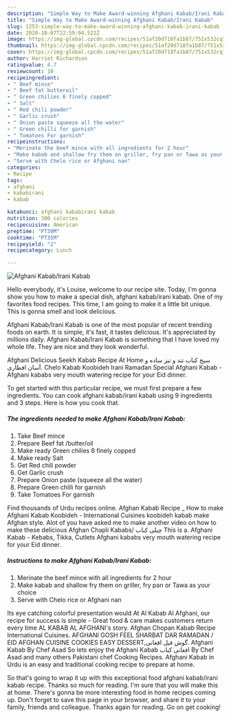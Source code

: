 ```yaml
---
description: "Simple Way to Make Award-winning Afghani Kabab/Irani Kabab"
title: "Simple Way to Make Award-winning Afghani Kabab/Irani Kabab"
slug: 1253-simple-way-to-make-award-winning-afghani-kabab-irani-kabab
date: 2020-10-07T22:59:04.522Z
image: https://img-global.cpcdn.com/recipes/51af20d718fa1b87/751x532cq70/afghani-kababirani-kabab-recipe-main-photo.jpg
thumbnail: https://img-global.cpcdn.com/recipes/51af20d718fa1b87/751x532cq70/afghani-kababirani-kabab-recipe-main-photo.jpg
cover: https://img-global.cpcdn.com/recipes/51af20d718fa1b87/751x532cq70/afghani-kababirani-kabab-recipe-main-photo.jpg
author: Harriet Richardson
ratingvalue: 4.7
reviewcount: 10
recipeingredient:
- " Beef mince"
- " Beef fat butteroil"
- " Green chilies 6 finely copped"
- " Salt"
- " Red chili powder"
- " Garlic crush"
- " Onion paste squeeze all the water"
- " Green chilli for garnish"
- " Tomatoes For garnish"
recipeinstructions:
- "Merinate the beef mince with all ingredients for 2 hour"
- "Make kabab and shallow fry them on griller, fry pan or Tawa as your choice"
- "Serve with Chelo rice or Afghani nan"
categories:
- Recipe
tags:
- afghani
- kababirani
- kabab

katakunci: afghani kababirani kabab 
nutrition: 300 calories
recipecuisine: American
preptime: "PT30M"
cooktime: "PT35M"
recipeyield: "2"
recipecategory: Lunch

---
```



![Afghani Kabab/Irani Kabab](https://img-global.cpcdn.com/recipes/51af20d718fa1b87/751x532cq70/afghani-kababirani-kabab-recipe-main-photo.jpg)

Hello everybody, it's Louise, welcome to our recipe site. Today, I'm gonna show you how to make a special dish, afghani kabab/irani kabab. One of my favorites food recipes. This time, I am going to make it a little bit unique. This is gonna smell and look delicious.

Afghani Kabab/Irani Kabab is one of the most popular of recent trending foods on earth. It is simple, it's fast, it tastes delicious. It's appreciated by millions daily. Afghani Kabab/Irani Kabab is something that I have loved my whole life. They are nice and they look wonderful.

Afghani Delicious Seekh Kabab Recipe At Home سیخ کباب تند و تیز ساده و آسان افطاری. Chelo Kabab Koobideh Irani Ramadan Special Afghani Kabab - Afghani kababs very mouth watering recipe for your Eid dinner.


To get started with this particular recipe, we must first prepare a few ingredients. You can cook afghani kabab/irani kabab using 9 ingredients and 3 steps. Here is how you cook that.

<!--inarticleads1-->

##### The ingredients needed to make Afghani Kabab/Irani Kabab:

1. Take  Beef mince
1. Prepare  Beef fat /butter/oil
1. Make ready  Green chilies 6 finely copped
1. Make ready  Salt
1. Get  Red chili powder
1. Get  Garlic crush
1. Prepare  Onion paste (squeeze all the water)
1. Prepare  Green chilli for garnish
1. Take  Tomatoes For garnish


Find thousands of Urdu recipes online. Afghan Kabab Recipe _ How to make Afghani Kabab Koobideh - International Cuisines koobideh kabab make Afghan style. Alot of you have asked me to make another video on how to make these delicious Afghan Chapli Kababs/ چبلی کباب This is a. Afghani Kabab - Kebabs, Tikka, Cutlets Afghani kababs very mouth watering recipe for your Eid dinner. 

<!--inarticleads2-->

##### Instructions to make Afghani Kabab/Irani Kabab:

1. Merinate the beef mince with all ingredients for 2 hour
1. Make kabab and shallow fry them on griller, fry pan or Tawa as your choice
1. Serve with Chelo rice or Afghani nan


Its eye catching colorful presentation would At Al Kabab Al Afghani, our recipe for success is simple - Great food &amp; care makes customers return every time AL KABAB AL AFGHANI&#39;s story. Afghan Chopan Kabab Recipe International Cuisines. AFGHANI GOSH FEEL SHARBAT DAR RAMADAN / EID AFGHAN CUISINE COOKIES EASY DESSERT,گوش فیل افغانی. Afghani Kabab By Chef Asad So lets enjoy the Afghani Kabab افغانی کباب By Chef Asad and many others Pakistani chef Cooking Recipes. Afghani Kabab in Urdu is an easy and traditional cooking recipe to prepare at home. 

So that's going to wrap it up with this exceptional food afghani kabab/irani kabab recipe. Thanks so much for reading. I'm sure that you will make this at home. There's gonna be more interesting food in home recipes coming up. Don't forget to save this page in your browser, and share it to your family, friends and colleague. Thanks again for reading. Go on get cooking!
